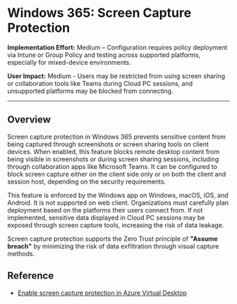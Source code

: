 # Windows 365: Screen Capture Protection

**Implementation Effort:** Medium – Configuration requires policy deployment via Intune or Group Policy and testing across supported platforms, especially for mixed-device environments.

**User Impact:** Medium - Users may be restricted from using screen sharing or collaboration tools like Teams during Cloud PC sessions, and unsupported platforms may be blocked from connecting.

---

## Overview

Screen capture protection in Windows 365 prevents sensitive content from
being captured through screenshots or screen sharing tools on client
devices. When enabled, this feature blocks remote desktop content from
being visible in screenshots or during screen sharing sessions,
including through collaboration apps like Microsoft Teams. It can be
configured to block screen capture either on the client side only or on
both the client and session host, depending on the security
requirements.

This feature is enforced by the Windows app on Windows, macOS, iOS, and
Android. It is not supported on web client. Organizations must carefully
plan deployment based on the platforms their users connect from. If not
implemented, sensitive data displayed in Cloud PC sessions may be
exposed through screen capture tools, increasing the risk of data
leakage.

Screen capture protection supports the Zero Trust principle of
**"Assume breach"** by minimizing the risk of data exfiltration
through visual capture methods.

## Reference

* [Enable screen capture protection in Azure Virtual
  Desktop](https://learn.microsoft.com/en-us/azure/virtual-desktop/screen-capture-protection)
